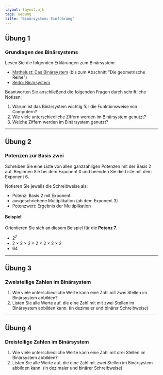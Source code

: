 ```yaml
---
layout: layout.njk
tags: uebung
title: 'Binärsystem: Einführung'
---
```


## Übung 1

### Grundlagen des Binärsystems

Lesen Sie die folgenden Erklärungen zum Binärsystem:

- [Mathelust: Das Binärsystem](https://www.mathelust.de/das-binaersystem/) (bis zum Abschnitt "Die geometrische Reihe")
- [Serlo: Binärsystem](https://de.serlo.org/informatik/181058/bin%C3%A4rsystem)

Beantworten Sie anschließend die folgenden Fragen durch schriftliche Notizen:

1. Warum ist das Binärsystem wichtig für die Funktionsweise von Computern?
2. Wie viele unterschiedliche Ziffern werden im Binärsystem genutzt?
3. Welche Ziffern werden im Binärsystem genutzt?

---

## Übung 2

### Potenzen zur Basis zwei

Schreiben Sie eine Liste von allen ganzzahligen Potenzen mit der Basis 2 auf. Beginnen Sie bei dem Exponent 0 und beenden Sie die Liste mit dem Exponent 6.

Notieren Sie jeweils die Schreibweise als:

- Potenz: Basis 2 mit Exponent
- ausgeschriebene Multiplikation (ab dem Exponent 3)
- Potenzwert: Ergebnis der Multiplikation

#### Beispiel

Orientieren Sie sich an diesem Beispiel für die **Potenz 7**.

- 2<sup>7</sup>
- 2 × 2 × 2 × 2 × 2 × 2 × 2
- 64

---

## Übung 3

### Zweistellige Zahlen im Binärsystem

1. Wie viele unterschiedliche Werte kann eine Zahl mit zwei Stellen im Binärsystem abbilden?
2. Listen Sie alle Werte auf, die eine Zahl mit mit zwei Stellen im Binärsystem abbilden kann. (in dezimaler und binärer Schreibweise)

---

## Übung 4

### Dreistellige Zahlen im Binärsystem

1. Wie viele unterschiedliche Werte kann eine Zahl mit drei Stellen im Binärsystem abbilden?
2. Listen Sie alle Werte auf, die eine Zahl mit zwei Stellen im Binärsystem abbilden kann. (in dezimaler und binärer Schreibweise)
